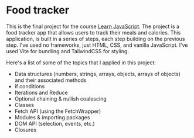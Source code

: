 # Food tracker

This is the final project for the course [Learn JavaScript](https://learnjavascript.online/). The project is a food tracker app that allows
users to track their meals and calories. This application, is built in a series of steps, each step building on the previous step. I've used no frameworks, just HTML, CSS, and vanilla JavaScript. I've used Vite for bundling and TailwindCSS for styling.

Here's a list of some of the topics that I applied in this project:

- Data structures (numbers, strings, arrays, objects, arrays of objects) and their associated methods
- if conditions
- Iterations and Reduce
- Optional chaining & nullish coalescing
- Classes
- Fetch API (using the FetchWrapper)
- Modules & importing packages
- DOM API (selection, events, etc.)
- Closures
